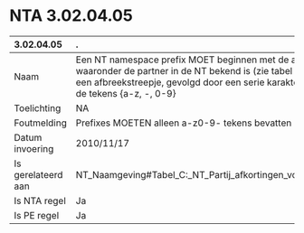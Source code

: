 # NTA 3.02.04.05

 3.02.04.05 | . 
 :--- | :--- 
 Naam | Een NT namespace prefix MOET beginnen met de afkorting, waaronder de partner in de NT bekend is (zie tabel C), gevolgd door een afbreekstreepje, gevolgd door een serie karakters bestaande uit de tekens {a-z, -, 0-9} 
 Toelichting | NA 
 Foutmelding | Prefixes MOETEN alleen a-z0-9- tekens bevatten 
 Datum invoering | 2010/11/17 
 Is gerelateerd aan | NT_Naamgeving#Tabel_C:_NT_Partij_afkortingen_voor_gebruik_in_XML 
 Is NTA regel | Ja 
 Is PE regel | Ja 
